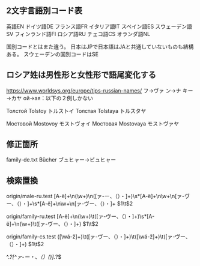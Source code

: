 ## 2文字言語別コード表
英語EN
ドイツ語DE
フランス語FR
イタリア語IT
スペイン語ES
スウェーデン語SV
フィンランド語FI
ロシア語RU
チェコ語CS
オランダ語NL


国別コードとはまた違う。
日本はJPで日本語はJAと共通していないものも結構ある。
スウェーデンの国別コードはSE


## ロシア姓は男性形と女性形で語尾変化する
https://www.worldsys.org/europe/tips-russian-names/
フ→ヴァ
ン→ナ
キー→カヤ
ой→ая：以下の２例しかない

Толстой
Tolstoy	トルストイ
Толстая
Tolstaya	トルスタヤ

Мостовой
Mostovoy	モストヴォイ
Мостовая
Mostovaya	モストヴァヤ

## 修正箇所
family-de.txt
Bücher	ブュヒャー→ビュヒャー


## 検索置換
origin/male-ru.test
[А-ё]+\n(\w+)\n([ァ-ー、（）・]+)\s*[А-ё]+\n\w+\n[ァ-ヴー、（）・]+\s*[А-ё]+\n\w+\n[ァ-ヴー、（）・]+
$1\t$2

origin/family-ru.test
[А-ё]+\n(\w+)\t([ァ-ヴー、（）・]+)\s*[А-ё]+\n(\w+)\t([ァ-ヴー、（）・]+)
$1\t$2

origin/family-cs.test
([\wá-ž]+)\t([ァ-ヴー、（）・]+)\t([\wá-ž]+)\t([ァ-ヴー、（）・]+)
$1\t$2


^.*?[^ァ-ー・、（）()].*?$
